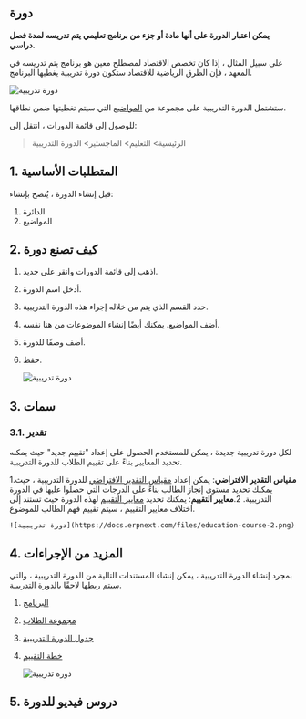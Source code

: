 ## دورة

**يمكن اعتبار الدورة على أنها مادة أو جزء من برنامج تعليمي يتم تدريسه لمدة فصل دراسي.**

على سبيل المثال ، إذا كان تخصص الاقتصاد لمصطلح معين هو برنامج يتم تدريسه في المعهد ، فإن الطرق الرياضية للاقتصاد ستكون دورة تدريبية يغطيها البرنامج.

![دورة تدريبية](https://docs.erpnext.com/files/education-program-workflow.png)

ستشتمل الدورة التدريبية على مجموعة من [المواضيع](https://docs.erpnext.com/docs/v13/user/manual/en/education/topic) التي سيتم تغطيتها ضمن نطاقها.

للوصول إلى قائمة الدورات ، انتقل إلى:

> الرئيسية> التعليم> الماجستير> الدورة التدريبية

## 1. المتطلبات الأساسية

قبل إنشاء الدورة ، يُنصح بإنشاء:

1. الدائرة
2. المواضيع

## 2. كيف تصنع دورة

1. اذهب إلى قائمة الدورات وانقر على جديد.
2. أدخل اسم الدورة.
3. حدد القسم الذي يتم من خلاله إجراء هذه الدورة التدريبية.
4. أضف المواضيع. يمكنك أيضًا إنشاء الموضوعات من هنا نفسه.
5. أضف وصفًا للدورة.
6. حفظ.
    
    ![دورة تدريبية](https://docs.erpnext.com/files/education-course-1.png)
    

## 3. سمات

### 3.1. تقدير

لكل دورة تدريبية جديدة ، يمكن للمستخدم الحصول على إعداد "تقييم جديد" حيث يمكنه تحديد المعايير بناءً على تقييم الطلاب للدورة التدريبية.

1.**مقياس التقدير الافتراضي**: يمكن إعداد [مقياس التقدير الافتراضي](https://docs.erpnext.com/docs/v13/user/manual/en/education/grading_scale) للدورة التدريبية ، حيث يمكنك تحديد مستوى إنجاز الطالب بناءً على الدرجات التي حصلوا عليها في الدورة التدريبية.
2.**معايير التقييم**: يمكنك تحديد [معايير التقييم](https://docs.erpnext.com/docs/v13/user/manual/en/education/assessment_criteria) لهذه الدورة حيث تستند إلى اختلاف معايير التقييم ، سيتم تقييم فهم الطالب للموضوع.
    
    ![دورة تدريبية](https://docs.erpnext.com/files/education-course-2.png)
    

## 4. المزيد من الإجراءات

بمجرد إنشاء الدورة التدريبية ، يمكن إنشاء المستندات التالية من الدورة التدريبية ، والتي سيتم ربطها لاحقًا بالدورة التدريبية.

1. [البرنامج](https://docs.erpnext.com/docs/v13/user/manual/en/education/program)
2. [مجموعة الطلاب](https://docs.erpnext.com/docs/v13/user/manual/en/education/student-group)
3. [جدول الدورة التدريبية](https://docs.erpnext.com/docs/v13/user/manual/en/education/course-schedule)
4. [خطة التقييم](https://docs.erpnext.com/docs/v13/user/manual/en/education/assessment_plan)
    
    ![دورة تدريبية](https://docs.erpnext.com/files/education-course-3.png)
    

## 5. دروس فيديو للدورة